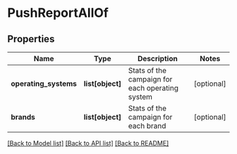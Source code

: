 # PushReportAllOf

## Properties
Name | Type | Description | Notes
------------ | ------------- | ------------- | -------------
**operating_systems** | **list[object]** | Stats of the campaign for each operating system | [optional] 
**brands** | **list[object]** | Stats of the campaign for each brand | [optional] 

[[Back to Model list]](../README.md#documentation-for-models) [[Back to API list]](../README.md#documentation-for-api-endpoints) [[Back to README]](../README.md)


